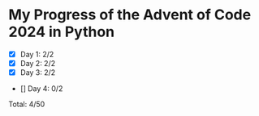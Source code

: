 # My Progress of the Advent of Code 2024 in Python

- [x] Day 1: 2/2 
- [x] Day 2: 2/2 
- [x] Day 3: 2/2
- [] Day 4: 0/2  

Total: 4/50
